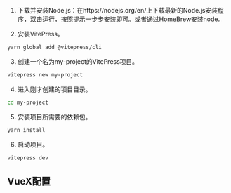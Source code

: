 
1. 下载并安装Node.js：在https://nodejs.org/en/上下载最新的Node.js安装程序，双击运行，按照提示一步步安装即可。或者通过HomeBrew安装node。

2. 安装VitePress。
```sh
yarn global add @vitepress/cli
```
3. 创建一个名为my-project的VitePress项目。
```sh
vitepress new my-project
```
4. 进入刚才创建的项目目录。
```sh
cd my-project
```
5. 安装项目所需要的依赖包。
```sh
yarn install
```
6. 启动项目。
```sh
vitepress dev
```

## VueX配置